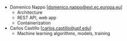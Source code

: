 - Domenico Nappo  [domenico.nappo@ext.ec.europa.eu]
    - Architecture
    - REST API, web app
    - Containerization
- Carlos Castillo [carlos.castillo@upf.edu]
    - Machine learning algorithms, models, training
